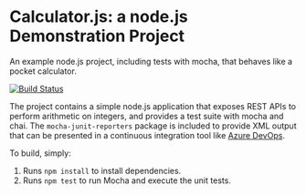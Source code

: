 Calculator.js: a node.js Demonstration Project
==============================================
An example node.js project, including tests with mocha, that behaves like
a pocket calculator.

[![Build Status](https://sreejavmenon.visualstudio.com/PartsUnlimited/_apis/build/status/sreejavmanoj.calculator?branchName=master)](https://sreejavmenon.visualstudio.com/PartsUnlimited/_build/latest?definitionId=2&branchName=master)

The project contains a simple node.js application that exposes REST APIs
to perform arithmetic on integers, and provides a test suite with mocha
and chai.  The `mocha-junit-reporters` package is included to provide XML
output that can be presented in a continuous integration tool like
[Azure DevOps](https://azure.com/devops).

To build, simply:

1. Runs `npm install` to install dependencies.
2. Runs `npm test` to run Mocha and execute the unit tests.

